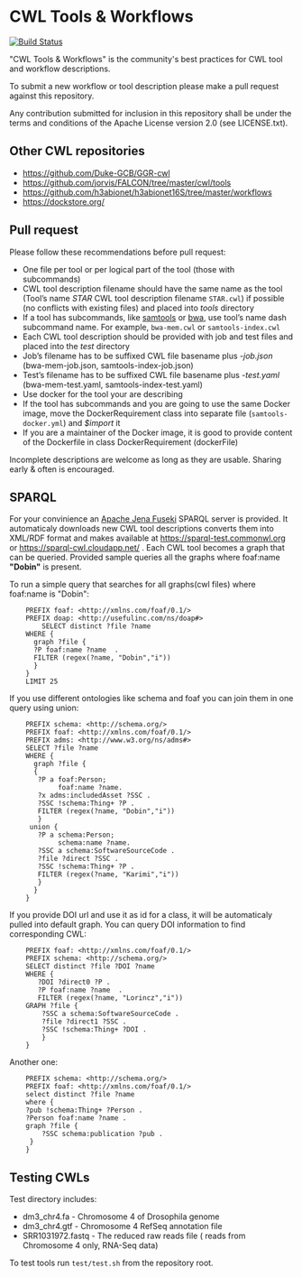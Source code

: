 # CWL Tools & Workflows


[![Build Status](https://travis-ci.org/common-workflow-language/workflows.svg?branch=master)](https://travis-ci.org/common-workflow-language/workflows)


"CWL Tools & Workflows" is the community's best practices for CWL tool and
workflow descriptions. 

To submit a new workflow or tool description please make a pull request against
this repository.

Any contribution submitted for inclusion in this repository shall be under the
terms and conditions of the Apache License version 2.0 (see LICENSE.txt).

## Other CWL repositories

* https://github.com/Duke-GCB/GGR-cwl
* https://github.com/jorvis/FALCON/tree/master/cwl/tools
* https://github.com/h3abionet/h3abionet16S/tree/master/workflows
* https://dockstore.org/

## Pull request

Please follow these recommendations before pull request:

* One file per tool or per logical part of the tool (those with subcommands)
* CWL tool description filename should have the same name as the tool (Tool’s
  name *STAR* CWL tool description filename ```STAR.cwl```) if possible (no
  conflicts with existing files) and placed into *tools* directory
* If a tool has subcommands, like
  [samtools](http://www.htslib.org/doc/samtools.html) or
  [bwa](https://github.com/lh3/bwa/blob/master/README.md), use tool’s name dash
  subcommand name. For example, ```bwa-mem.cwl``` or ```samtools-index.cwl```
* Each CWL tool description should be provided with job and test files and
  placed into the *test* directory
 * Job’s filename has to be suffixed CWL file basename plus *-job.json*
   (bwa-mem-job.json, samtools-index-job.json)
 * Test’s filename has to be suffixed CWL file basename plus *-test.yaml*
   (bwa-mem-test.yaml, samtools-index-test.yaml)
* Use docker for the tool your are describing
 * If the tool has subcommands and you are going to use the same Docker image,
   move the DockerRequirement class into separate file
   (```samtools-docker.yml```) and *$import* it
 * If you are a maintainer of the Docker image, it is good to provide content
   of the Dockerfile in class DockerRequirement (dockerFile)

Incomplete descriptions are welcome as long as they are usable. Sharing early &
often is encouraged.

## SPARQL

For your convinience an
[Apache Jena Fuseki](https://jena.apache.org/documentation/fuseki2/) SPARQL
server is provided. It automaticaly downloads new CWL tool descriptions
converts them into XML/RDF format and makes available at
https://sparql-test.commonwl.org or https://sparql-cwl.cloudapp.net/ . Each CWL
tool becomes a graph that can be queried. 
Provided sample queries all the graphs where foaf:name **"Dobin"** is present. 

To run a simple query that searches for all graphs(cwl files) where foaf:name is "Dobin":
```SPARQL
    PREFIX foaf: <http://xmlns.com/foaf/0.1/>
    PREFIX doap: <http://usefulinc.com/ns/doap#>
        SELECT distinct ?file ?name
    WHERE {
      graph ?file {
      ?P foaf:name ?name  .
      FILTER (regex(?name, "Dobin","i"))
      }
    }
    LIMIT 25
```

If you use different ontologies like schema and foaf you can join them in one query using union: 
```SPARQL
    PREFIX schema: <http://schema.org/>
    PREFIX foaf: <http://xmlns.com/foaf/0.1/>
    PREFIX adms: <http://www.w3.org/ns/adms#>    
    SELECT ?file ?name 
    WHERE {
      graph ?file {
      {
       ?P a foaf:Person;
            foaf:name ?name.
       ?x adms:includedAsset ?SSC .
       ?SSC !schema:Thing+ ?P .
       FILTER (regex(?name, "Dobin","i"))
       }
     union {
       ?P a schema:Person;
            schema:name ?name.
       ?SSC a schema:SoftwareSourceCode .
       ?file ?direct ?SSC .
       ?SSC !schema:Thing+ ?P .
       FILTER (regex(?name, "Karimi","i"))
       }
      }
    }
```

If you provide DOI url and use it as id for a class, it will be automaticaly pulled into default graph. You can query DOI information to find corresponding CWL:
```SPARQL
    PREFIX foaf: <http://xmlns.com/foaf/0.1/>
	PREFIX schema: <http://schema.org/>
    SELECT distinct ?file ?DOI ?name
    WHERE {
       ?DOI ?direct0 ?P .
       ?P foaf:name ?name  .    
       FILTER (regex(?name, "Lorincz","i"))
    GRAPH ?file {
        ?SSC a schema:SoftwareSourceCode .
        ?file ?direct1 ?SSC .
        ?SSC !schema:Thing+ ?DOI .
        } 
    }
```

Another one:
```SPARQL
    PREFIX schema: <http://schema.org/>
    PREFIX foaf: <http://xmlns.com/foaf/0.1/>
    select distinct ?file ?name
    where {
    ?pub !schema:Thing+ ?Person .
    ?Person foaf:name ?name .
    graph ?file {
        ?SSC schema:publication ?pub .
     } 
    }
```


## Testing CWLs

Test directory includes:
* dm3_chr4.fa - Chromosome 4 of Drosophila genome
* dm3_chr4.gtf - Chromosome 4 RefSeq annotation file
* SRR1031972.fastq - The reduced raw reads file ( reads from Chromosome 4 only, RNA-Seq data)

To test tools run ```test/test.sh``` from the repository root.

